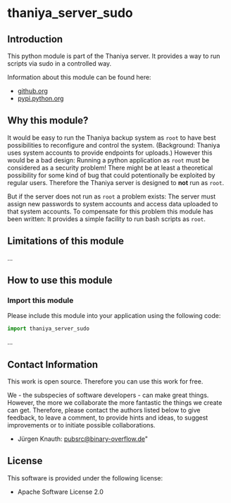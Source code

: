 thaniya_server_sudo
==========

Introduction
------------

This python module is part of the Thaniya server. It provides a way to run scripts via sudo in a controlled way.

Information about this module can be found here:

* [github.org](https://github.com/jkpubsrc/....)
* [pypi.python.org](https://pypi.python.org/pypi/thaniya_server_sudo)

Why this module?
----------------

It would be easy to run the Thaniya backup system as `root` to have best possibilities to reconfigure and control the system. (Background: Thaniya uses system accounts to provide endpoints for uploads.) However this would be a bad design: Running a python application as `root` must be considered as a security problem! There might be at least a theoretical possibility for some kind of bug that could potentionally be exploited by regular users. Therefore the Thaniya server is designed to **not** run as `root`.

But if the server does not run as `root` a problem exists: The server must assign new passwords to system accounts and access data uploaded to that system accounts. To compensate for this problem this module has been written: It provides a simple facility to run bash scripts as `root`.

Limitations of this module
--------------------------

...

How to use this module
----------------------

### Import this module

Please include this module into your application using the following code:

```python
import thaniya_server_sudo
```

...

Contact Information
-------------------

This work is open source. Therefore you can use this work for free.

We - the subspecies of software developers - can make great things. However, the more we collaborate the more fantastic the things we create can get. Therefore, please contact the authors listed below to give feedback, to leave a comment, to provide hints and ideas, to suggest improvements or to initiate possible collaborations.

* Jürgen Knauth: pubsrc@binary-overflow.de"

License
-------

This software is provided under the following license:

* Apache Software License 2.0




